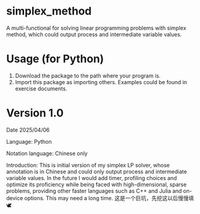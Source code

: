 # simplex_method
A multi-functional for solving linear programming problems with simplex method, which could output process and intermediate variable values.

# Usage (for Python)
1. Download the package to the path where your program is.
2. Import this package as importing others.
Examples could be found in exercise documents.

# Version 1.0
Date 2025/04/06

Language: Python

Notation language: Chinese only

Introduction: This is initial version of my simplex LP solver, whose annotation is in Chinese and could only output process and intermediate variable values.
In the future I would add timer, profiling choices and optimize its proficiency while being faced with high-dimensional, sparse problems, providing other faster languages such as C++ and Julia and on-device options.
This may need a long time. 这是一个巨坑，先挖这以后慢慢填🕊

